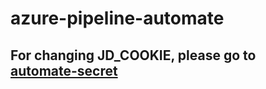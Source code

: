 # azure-pipeline-automate

## For changing JD_COOKIE, please go to [automate-secret](https://github.com/migrate-bricks/automate-secret)
